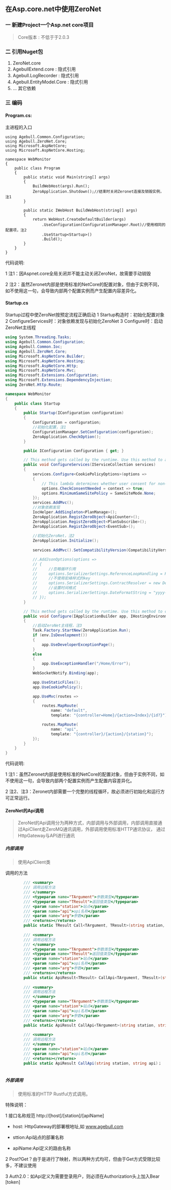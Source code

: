 ## 在Asp.core.net中使用ZeroNet

###  一 新建Project一个Asp.net core项目
> Core版本 : 不低于于2.0.3

###  二 引用Nuget包

1. ZeroNet.core
2. AgebullExtend.core : 隐式引用
3. Agebull.LogRecorder : 隐式引用
4. Agebull.EntityModel.Core : 隐式引用
5. ... 其它依赖

### 三 编码
####  Program.cs:
主进程的入口
``` Csharp
using Agebull.Common.Configuration;
using Agebull.ZeroNet.Core;
using Microsoft.AspNetCore;
using Microsoft.AspNetCore.Hosting;

namespace WebMonitor
{
    public class Program
    {
        public static void Main(string[] args)
        {
            BuildWebHost(args).Run();
            ZeroApplication.Shutdown();//结束时关闭Zeronet连接及销毁实例，注1
        }

        public static IWebHost BuildWebHost(string[] args)
        {
            return WebHost.CreateDefaultBuilder(args)
                .UseConfiguration(ConfigurationManager.Root)//使用相同的配置项，注2
                .UseStartup<Startup>()
                .Build();
        }
    }
}
```
代码说明:

1 注1：因Aspnet.core全局关闭并不能主动关闭ZeroNet，故需要手动销毁

2 注2：虽然Zeronet内部是使用标准的NetCore的配置对象，但由于实例不同，如不使用这一句，会导致内部两个配置实例而产生配置内容差异化。

#### Startup.cs
Startup过程中使ZeroNet按预定流程正确启动
1 Startup构造时：初始化配置对象
2 ConfigureServices时：对象依赖发现与初始化ZeroNet
3 Configure时：启动ZeroNet主线程

``` csharp
using System.Threading.Tasks;
using Agebull.Common.Configuration;
using Agebull.Common.Ioc;
using Agebull.ZeroNet.Core;
using Microsoft.AspNetCore.Builder;
using Microsoft.AspNetCore.Hosting;
using Microsoft.AspNetCore.Http;
using Microsoft.AspNetCore.Mvc;
using Microsoft.Extensions.Configuration;
using Microsoft.Extensions.DependencyInjection;
using ZeroNet.Http.Route;

namespace WebMonitor
{
    public class Startup
    {
        public Startup(IConfiguration configuration)
        {
            Configuration = configuration;
            //初始化配置，注1
            ConfigurationManager.SetConfiguration(configuration);
            ZeroApplication.CheckOption();
        }

        public IConfiguration Configuration { get; }

        // This method gets called by the runtime. Use this method to add services to the container.
        public void ConfigureServices(IServiceCollection services)
        {
            services.Configure<CookiePolicyOptions>(options =>
            {
                // This lambda determines whether user consent for non-essential cookies is needed for a given request.
                options.CheckConsentNeeded = context => true;
                options.MinimumSameSitePolicy = SameSiteMode.None;
            });
            services.AddMvc();
            //对象依赖发现
            IocHelper.AddSingleton<PlanManage>();
            ZeroApplication.RegistZeroObject<ApiCounter>();
            ZeroApplication.RegistZeroObject<PlanSubscribe>();
            ZeroApplication.RegistZeroObject<EventSub>();
            
            //初始化ZeroNet，注2
            ZeroApplication.Initialize(); 
            
            services.AddMvc().SetCompatibilityVersion(CompatibilityVersion.Version_2_1);

            //.AddJsonOptions(options =>
            // {
            //     //忽略循环引用
            //     options.SerializerSettings.ReferenceLoopHandling = ReferenceLoopHandling.Ignore;
            //     //不使用驼峰样式的key
            //     options.SerializerSettings.ContractResolver = new DefaultContractResolver();
            //     //设置时间格式
            //     options.SerializerSettings.DateFormatString = "yyyy-MM-dd";
            // });
        }

        // This method gets called by the runtime. Use this method to configure the HTTP request pipeline.
        public void Configure(IApplicationBuilder app, IHostingEnvironment env)
        {
            //启动ZeroNet主线程，注3
            Task.Factory.StartNew(ZeroApplication.Run);
            if (env.IsDevelopment())
            {
                app.UseDeveloperExceptionPage();
            }
            else
            {
                app.UseExceptionHandler("/Home/Error");
            }
            WebSocketNotify.Binding(app);

            app.UseStaticFiles();
            app.UseCookiePolicy();

            app.UseMvc(routes =>
            {
                routes.MapRoute(
                    name: "default",
                    template: "{controller=Home}/{action=Index}/{id?}");

                routes.MapRoute(
                    name: "api",
                    template: "{controller}/{action}/{station}");
            });
        }
    }
}
``` 
代码说明:

1 注1：虽然Zeronet内部是使用标准的NetCore的配置对象，但由于实例不同，如不使用这一句，会导致内部两个配置实例而产生配置内容差异化。

2 注2、注3：Zeronet内部需要一个完整的线程循环，故必须进行初始化和运行方可正常运行。

#### ZeroNet的Api调用

> ZeroNet的Api调用分为两种方式，内部调用与外部调用，内部调用直接通过ApiClient走ZeroMQ通讯调用，外部调用使用标准HTTP通讯协议，
通过HttpGateway与API进行通讯 

##### 内部调用
> 使用ApiClient类

调用的方法

``` csharp
        /// <summary>
        /// 调用远程方法
        /// </summary>
        /// <typeparam name="TArgument">参数类型</typeparam>
        /// <typeparam name="TResult">返回值类型</typeparam>
        /// <param name="station">站点</param>
        /// <param name="api">api名称</param>
        /// <param name="arg">参数</param>
        /// <returns></returns>
        public static TResult Call<TArgument, TResult>(string station, string api, TArgument arg)；
        
        /// <summary>
        /// 调用远程方法
        /// </summary>
        /// <typeparam name="TArgument">参数类型</typeparam>
        /// <typeparam name="TResult">返回值类型</typeparam>
        /// <param name="station">站点</param>
        /// <param name="api">api名称</param>
        /// <param name="arg">参数</param>
        /// <returns></returns>
        public static ApiResult<TResult> CallApi<TArgument, TResult>(string station, string api, TArgument arg)；
        
        /// <summary>
        /// 调用远程方法
        /// </summary>
        /// <typeparam name="TArgument">参数类型</typeparam>
        /// <param name="station">站点</param>
        /// <param name="api">api名称</param>
        /// <param name="arg">参数</param>
        /// <returns></returns>
        public static ApiResult CallApi<TArgument>(string station, string api, TArgument arg)；
        
        /// <summary>
        /// 调用远程方法
        /// </summary>
        /// <param name="station">站点</param>
        /// <param name="api">api名称</param>
        /// <returns></returns>
        public static ApiResult CallApi(string station, string api)；
        
```

##### 外部调用

> 使用标准的HTTP Rustful方式调用。

特殊说明：

1 接口名称规范 http://[host]/[station]/[apiName]

 - host: HttpGateway的部署根地址,如 www.agebull.com
 
 - sttion:Api站点的部署名称
 
 - apiName:Api定义的路由名称
 
2 Post?Get？由于是进行了映射，所以两种方式均可，但由于Get方式受限比较多，不建议使用

3 Auth2.0：如Api定义为需要登录用户，则必须在Authorization头上加入Bear [token]











